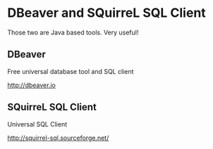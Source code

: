 # DBeaver and SQuirreL SQL Client

Those two are Java based tools. Very useful!

## DBeaver

Free universal database tool and SQL client 

http://dbeaver.io

## SQuirreL SQL Client

Universal SQL Client

http://squirrel-sql.sourceforge.net/
